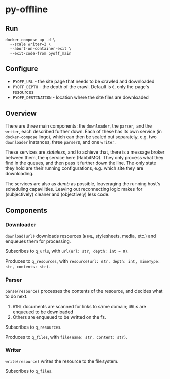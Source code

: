 # py-offline

## Run

```
docker-compose up -d \
  --scale writer=2 \
  --abort-on-container-exit \
  --exit-code-from pyoff_main
```


## Configure

  * `PYOFF_URL` - the site page that needs to be crawled and downloaded
  * `PYOFF_DEPTH` - the depth of the crawl. Default is `0`, only the page's
  resources
  * `PYOFF_DESTINATION` - location where the site files are downloaded


## Overview

There are three main components: the `downloader`, the `parser`, and
the `writer`, each described further down. Each of these has its own service
(in `docker-compose` lingo), which can then be scaled out separately, e.g.
two `downloader` instances, three `parser`s, and one `writer`.

These services are *stateless*, and to achieve that, there is a message broker
between them, the `q` service here (RabbitMQ). They only process what they find
in the queues, and then pass it further down the line. The only state they hold
are their running configurations, e.g. which site they are downloading.

The services are also as *dumb* as possible, leaveraging the running host's
scheduling capavilities. Leaving out reconnecting logic makes for (subjectively)
cleaner and (objectively) less code.

## Components

### Downloader

`download(url)` downloads resources (`HTML`, stylesheets, media, etc.) and
enqueues them for processing.

Subscribes to `q_urls`, with `url(url: str, depth: int = 0)`.

Produces to `q_resources`, with
`resource(url: str, depth: int, mimeType: str, contents: str)`.


### Parser

`parse(resource)` processes the contents of the resource, and decides what to
do next.

1. `HTML` documents are scanned for links to same domain; `URL`s are enqueued
to be downloaded
1. Others are enqueued to be writted on the fs.

Subscribes to `q_resources`.

Produces to `q_files`, with `file(name: str, content: str)`.


### Writer

`write(resource)` writes the resource to the filesystem.

Subscribes to `q_files`.
